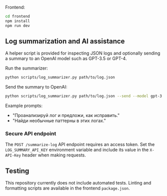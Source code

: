 Frontend:
```bash
cd frontend
npm install
npm run dev
```

## Log summarization and AI assistance
A helper script is provided for inspecting JSON logs and optionally sending a
summary to an OpenAI model such as GPT-3.5 or GPT-4.

Run the summarizer:
```bash
python scripts/log_summarizer.py path/to/log.json
```

Send the summary to OpenAI:
```bash
python scripts/log_summarizer.py path/to/log.json --send --model gpt-3.5-turbo
```

Example prompts:
- "Проанализируй лог и предложи, как исправить."
- "Найди необычные паттерны в этих логах."

### Secure API endpoint

The `POST /summarize-log` API endpoint requires an access token. Set the
`LOG_SUMMARY_API_KEY` environment variable and include its value in the
`X-API-Key` header when making requests.

## Testing
This repository currently does not include automated tests. Linting and
formatting scripts are available in the frontend `package.json`.